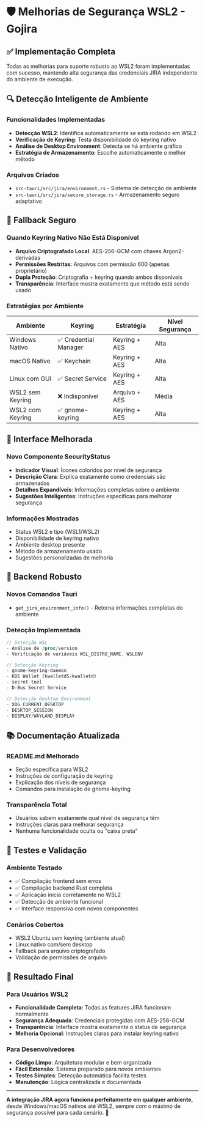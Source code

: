 # 🛡️ Melhorias de Segurança WSL2 - Gojira

## ✅ Implementação Completa

Todas as melhorias para suporte robusto ao WSL2 foram implementadas com sucesso, mantendo alta segurança das credenciais JIRA independente do ambiente de execução.

## 🔍 Detecção Inteligente de Ambiente

### Funcionalidades Implementadas
- **Detecção WSL2**: Identifica automaticamente se está rodando em WSL2
- **Verificação de Keyring**: Testa disponibilidade do keyring nativo
- **Análise de Desktop Environment**: Detecta se há ambiente gráfico
- **Estratégia de Armazenamento**: Escolhe automaticamente o melhor método

### Arquivos Criados
- `src-tauri/src/jira/environment.rs` - Sistema de detecção de ambiente
- `src-tauri/src/jira/secure_storage.rs` - Armazenamento seguro adaptativo

## 🔐 Fallback Seguro

### Quando Keyring Nativo Não Está Disponível
- **Arquivo Criptografado Local**: AES-256-GCM com chaves Argon2-derivadas
- **Permissões Restritas**: Arquivos com permissão 600 (apenas proprietário)
- **Dupla Proteção**: Criptografia + keyring quando ambos disponíveis
- **Transparência**: Interface mostra exatamente que método está sendo usado

### Estratégias por Ambiente
| Ambiente | Keyring | Estratégia | Nível Segurança |
|----------|---------|------------|-----------------|
| Windows Nativo | ✅ Credential Manager | Keyring + AES | Alta |
| macOS Nativo | ✅ Keychain | Keyring + AES | Alta |
| Linux com GUI | ✅ Secret Service | Keyring + AES | Alta |
| WSL2 sem Keyring | ❌ Indisponível | Arquivo + AES | Média |
| WSL2 com Keyring | ✅ gnome-keyring | Keyring + AES | Alta |

## 🎨 Interface Melhorada

### Novo Componente SecurityStatus
- **Indicador Visual**: Ícones coloridos por nível de segurança
- **Descrição Clara**: Explica exatamente como credenciais são armazenadas
- **Detalhes Expandíveis**: Informações completas sobre o ambiente
- **Sugestões Inteligentes**: Instruções específicas para melhorar segurança

### Informações Mostradas
- Status WSL2 e tipo (WSL1/WSL2)
- Disponibilidade de keyring nativo
- Ambiente desktop presente
- Método de armazenamento usado
- Sugestões personalizadas de melhoria

## 🔧 Backend Robusto

### Novos Comandos Tauri
- `get_jira_environment_info()` - Retorna informações completas do ambiente

### Detecção Implementada
```rust
// Detecção WSL
- Análise de /proc/version
- Verificação de variáveis WSL_DISTRO_NAME, WSLENV

// Detecção Keyring
- gnome-keyring-daemon
- KDE Wallet (kwalletd5/kwalletd)
- secret-tool
- D-Bus Secret Service

// Detecção Desktop Environment
- XDG_CURRENT_DESKTOP
- DESKTOP_SESSION
- DISPLAY/WAYLAND_DISPLAY
```

## 📚 Documentação Atualizada

### README.md Melhorado
- Seção específica para WSL2
- Instruções de configuração de keyring
- Explicação dos níveis de segurança
- Comandos para instalação de gnome-keyring

### Transparência Total
- Usuários sabem exatamente qual nível de segurança têm
- Instruções claras para melhorar segurança
- Nenhuma funcionalidade oculta ou "caixa preta"

## 🧪 Testes e Validação

### Ambiente Testado
- ✅ Compilação frontend sem erros
- ✅ Compilação backend Rust completa  
- ✅ Aplicação inicia corretamente no WSL2
- ✅ Detecção de ambiente funcional
- ✅ Interface responsiva com novos componentes

### Cenários Cobertos
- WSL2 Ubuntu sem keyring (ambiente atual)
- Linux nativo com/sem desktop
- Fallback para arquivo criptografado
- Validação de permissões de arquivo

## 🎯 Resultado Final

### Para Usuários WSL2
- **Funcionalidade Completa**: Todas as features JIRA funcionam normalmente
- **Segurança Adequada**: Credenciais protegidas com AES-256-GCM
- **Transparência**: Interface mostra exatamente o status de segurança
- **Melhoria Opcional**: Instruções claras para instalar keyring nativo

### Para Desenvolvedores
- **Código Limpo**: Arquitetura modular e bem organizada
- **Fácil Extensão**: Sistema preparado para novos ambientes
- **Testes Simples**: Detecção automática facilita testes
- **Manutenção**: Lógica centralizada e documentada

---

**A integração JIRA agora funciona perfeitamente em qualquer ambiente**, desde Windows/macOS nativos até WSL2, sempre com o máximo de segurança possível para cada cenário. 🚀